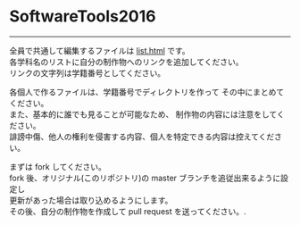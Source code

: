 # SoftwareTools2016
--- 
全員で共通して編集するファイルは [list.html](list.html) です。  
各学科名のリストに自分の制作物へのリンクを追加してください。  
リンクの文字列は学籍番号としてください。


各個人で作るファイルは、学籍番号でディレクトリを作って
その中にまとめてください。  
また、基本的に誰でも見ることが可能なため、
制作物の内容には注意をしてください。  
誹謗中傷、他人の権利を侵害する内容、個人を特定できる内容は控えてください。 

まずは fork してください。  
fork 後、オリジナル(このリポジトリ)の master ブランチを追従出来るように設定し  
更新があった場合は取り込めるようにします。  
その後、自分の制作物を作成して pull request を送ってください。.

